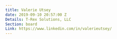 ```yaml
---
title: Valerie Utsey
date: 2019-09-10 20:57:00 Z
Details: T-Rex Solutions, LLC
Section: board
Link: https://www.linkedin.com/in/valerieutsey/
---
```


